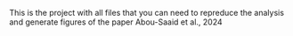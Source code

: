 This is the project with all files that you can need to repreduce the analysis and generate figures of the paper Abou-Saaid et al., 2024
